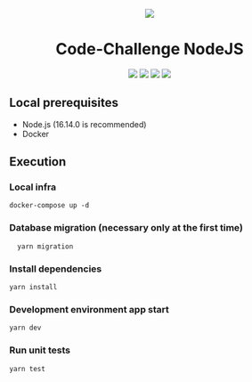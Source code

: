 <div align="center">

![](https://img.shields.io/badge/Status-Done-brightgreen)
</div>

<div align="center">

# Code-Challenge NodeJS

![](https://img.shields.io/badge/Autor-Welington%20Larsen-brightgreen)
![](https://img.shields.io/badge/Language-Typescript-brightgreen)
![](https://img.shields.io/badge/Framework-Express-brightgreen)
![](https://img.shields.io/badge/Database-MySQL-brightgreen)

</div> 

## Local prerequisites
- Node.js (16.14.0 is recommended)
- Docker

## Execution
  ### Local infra
    docker-compose up -d

  ### Database migration (necessary only at the first time)
      yarn migration
  
### Install dependencies
    yarn install

  ### Development environment app start
    yarn dev
  
  ### Run unit tests
    yarn test
    